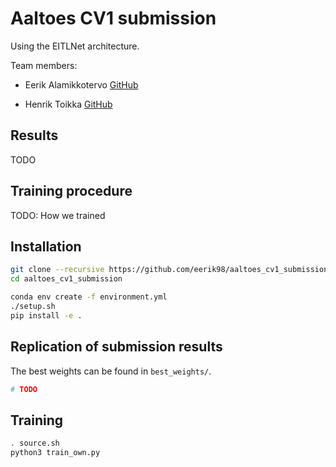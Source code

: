 # Aaltoes CV1 submission

Using the EITLNet architecture.

Team members:

- Eerik Alamikkotervo [GitHub](https://github.com/eerik98)

- Henrik Toikka [GitHub](https://github.com/htoik)

## Results

TODO

## Training procedure

TODO: How we trained

## Installation

```bash
git clone --recursive https://github.com/eerik98/aaltoes_cv1_submission
cd aaltoes_cv1_submission

conda env create -f environment.yml
./setup.sh
pip install -e .
```

## Replication of submission results

The best weights can be found in `best_weights/`.

```bash
# TODO
```

## Training

```bash
. source.sh
python3 train_own.py
```
